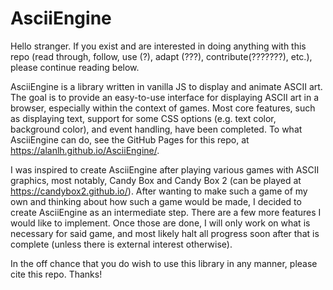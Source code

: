 # AsciiEngine
Hello stranger. If you exist and are interested in doing anything with this repo (read through, follow, use (?), adapt (???), contribute(???????), etc.), please continue reading below.

AsciiEngine is a library written in vanilla JS to display and animate ASCII art. The goal is to provide an easy-to-use interface for displaying ASCII art in a browser, especially within the context of games. Most core features, such as displaying text, support for some CSS options (e.g. text color, background color), and event handling, have been completed. To what AsciiEngine can do, see the GitHub Pages for this repo, at https://alanlh.github.io/AsciiEngine/.

I was inspired to create AsciiEngine after playing various games with ASCII graphics, most notably, Candy Box and Candy Box 2 (can be played at https://candybox2.github.io/). After wanting to make such a game of my own and thinking about how such a game would be made, I decided to create AsciiEngine as an intermediate step. There are a few more features I would like to implement. Once those are done, I will only work on what is necessary for said game, and most likely halt all progress soon after that is complete (unless there is external interest otherwise).

In the off chance that you do wish to use this library in any manner, please cite this repo. Thanks!
